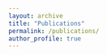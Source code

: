 ```yaml
---
layout: archive
title: "Publications"
permalink: /publications/
author_profile: true
---
```


<!-- {% if author.googlescholar %}
  You can also find my articles on <u><a href="{{author.googlescholar}}">my Google Scholar profile</a>.</u>
{% endif %}

{% include base_path %}

{% for post in site.publications reversed %}
  {% include archive-single.html %}
{% endfor %} -->

<script src="https://bibbase.org/show?bib=https%3A%2F%2Fbibbase.org%2Fnetwork%2Ffiles%2FHPgsnsSr6RpKTfyTQ&commas=true&jsonp=1"></script>